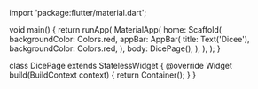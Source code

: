 import 'package:flutter/material.dart';

void main() {
return runApp(
MaterialApp(
home: Scaffold(
backgroundColor: Colors.red,
appBar: AppBar(
title: Text('Dicee'),
backgroundColor: Colors.red,
),
body: DicePage(),
),
),
);
}

class DicePage extends StatelessWidget {
@override
Widget build(BuildContext context) {
return Container();
}
}
